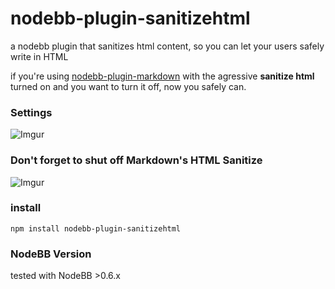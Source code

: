 nodebb-plugin-sanitizehtml
==========================

a nodebb plugin that sanitizes html content, so you can let your users safely write in HTML

if you're using [nodebb-plugin-markdown](https://github.com/julianlam/nodebb-plugin-markdown) with the agressive __sanitize html__ turned on and you want to turn it off, now you safely can.

### Settings
![Imgur](http://i.imgur.com/4VU8SSB.png)

### Don't forget to shut off Markdown's HTML Sanitize
![Imgur](https://cloud.githubusercontent.com/assets/1398375/16253632/f1b0e1e2-3805-11e6-90ae-e762c80059e4.png)


### install

```npm install nodebb-plugin-sanitizehtml```

### NodeBB Version
tested with NodeBB >0.6.x
